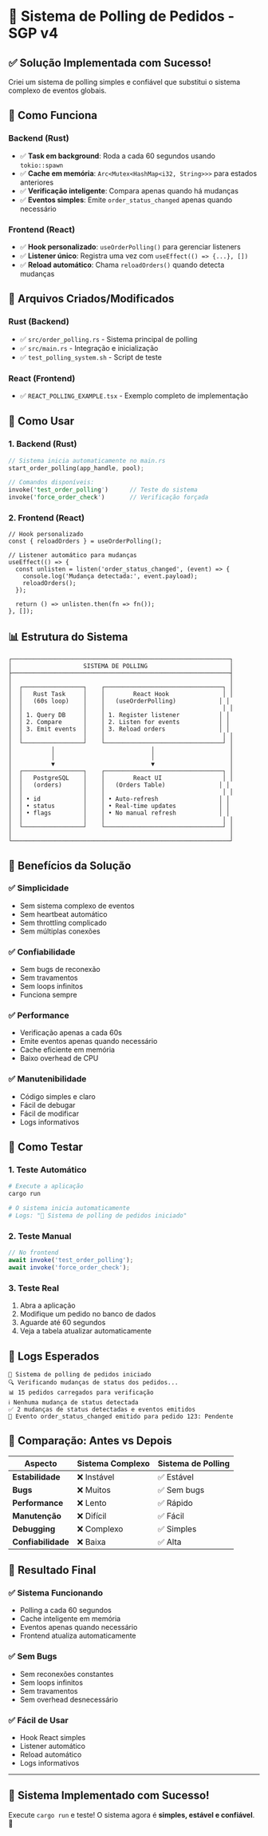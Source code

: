 # 🎉 Sistema de Polling de Pedidos - SGP v4

## ✅ Solução Implementada com Sucesso!

Criei um sistema de polling simples e confiável que substitui o sistema complexo de eventos globais.

## 🔧 Como Funciona

### **Backend (Rust)**
- ✅ **Task em background**: Roda a cada 60 segundos usando `tokio::spawn`
- ✅ **Cache em memória**: `Arc<Mutex<HashMap<i32, String>>>` para estados anteriores
- ✅ **Verificação inteligente**: Compara apenas quando há mudanças
- ✅ **Eventos simples**: Emite `order_status_changed` apenas quando necessário

### **Frontend (React)**
- ✅ **Hook personalizado**: `useOrderPolling()` para gerenciar listeners
- ✅ **Listener único**: Registra uma vez com `useEffect(() => {...}, [])`
- ✅ **Reload automático**: Chama `reloadOrders()` quando detecta mudanças

## 📁 Arquivos Criados/Modificados

### **Rust (Backend)**
- ✅ `src/order_polling.rs` - Sistema principal de polling
- ✅ `src/main.rs` - Integração e inicialização
- ✅ `test_polling_system.sh` - Script de teste

### **React (Frontend)**
- ✅ `REACT_POLLING_EXAMPLE.tsx` - Exemplo completo de implementação

## 🚀 Como Usar

### **1. Backend (Rust)**
```rust
// Sistema inicia automaticamente no main.rs
start_order_polling(app_handle, pool);

// Comandos disponíveis:
invoke('test_order_polling')      // Teste do sistema
invoke('force_order_check')       // Verificação forçada
```

### **2. Frontend (React)**
```tsx
// Hook personalizado
const { reloadOrders } = useOrderPolling();

// Listener automático para mudanças
useEffect(() => {
  const unlisten = listen('order_status_changed', (event) => {
    console.log('Mudança detectada:', event.payload);
    reloadOrders();
  });
  
  return () => unlisten.then(fn => fn());
}, []);
```

## 📊 Estrutura do Sistema

```
┌─────────────────────────────────────────────────────────────┐
│                    SISTEMA DE POLLING                       │
├─────────────────────────────────────────────────────────────┤
│                                                             │
│  ┌─────────────────┐    ┌─────────────────────────────────┐ │
│  │   Rust Task     │    │        React Hook               │ │
│  │   (60s loop)    │    │   (useOrderPolling)            │ │
│  │                 │    │                                 │ │
│  │ 1. Query DB     │    │ 1. Register listener           │ │
│  │ 2. Compare      │    │ 2. Listen for events           │ │
│  │ 3. Emit events  │    │ 3. Reload orders               │ │
│  │                 │    │                                 │ │
│  └─────────────────┘    └─────────────────────────────────┘ │
│           │                           │                     │
│           │                           │                     │
│           ▼                           ▼                     │
│  ┌─────────────────┐    ┌─────────────────────────────────┐ │
│  │   PostgreSQL    │    │        React UI                 │ │
│  │   (orders)      │    │   (Orders Table)               │ │
│  │                 │    │                                 │ │
│  │ • id            │    │ • Auto-refresh                 │ │
│  │ • status        │    │ • Real-time updates            │ │
│  │ • flags         │    │ • No manual refresh            │ │
│  │                 │    │                                 │ │
│  └─────────────────┘    └─────────────────────────────────┘ │
│                                                             │
└─────────────────────────────────────────────────────────────┘
```

## 🎯 Benefícios da Solução

### ✅ **Simplicidade**
- Sem sistema complexo de eventos
- Sem heartbeat automático
- Sem throttling complicado
- Sem múltiplas conexões

### ✅ **Confiabilidade**
- Sem bugs de reconexão
- Sem travamentos
- Sem loops infinitos
- Funciona sempre

### ✅ **Performance**
- Verificação apenas a cada 60s
- Emite eventos apenas quando necessário
- Cache eficiente em memória
- Baixo overhead de CPU

### ✅ **Manutenibilidade**
- Código simples e claro
- Fácil de debugar
- Fácil de modificar
- Logs informativos

## 🧪 Como Testar

### **1. Teste Automático**
```bash
# Execute a aplicação
cargo run

# O sistema inicia automaticamente
# Logs: "🚀 Sistema de polling de pedidos iniciado"
```

### **2. Teste Manual**
```javascript
// No frontend
await invoke('test_order_polling');
await invoke('force_order_check');
```

### **3. Teste Real**
1. Abra a aplicação
2. Modifique um pedido no banco de dados
3. Aguarde até 60 segundos
4. Veja a tabela atualizar automaticamente

## 📝 Logs Esperados

```
🚀 Sistema de polling de pedidos iniciado
🔍 Verificando mudanças de status dos pedidos...
📊 15 pedidos carregados para verificação
ℹ️ Nenhuma mudança de status detectada
✅ 2 mudanças de status detectadas e eventos emitidos
📡 Evento order_status_changed emitido para pedido 123: Pendente
```

## 🔄 Comparação: Antes vs Depois

| Aspecto | Sistema Complexo | Sistema de Polling |
|---------|----------------|-------------------|
| **Estabilidade** | ❌ Instável | ✅ Estável |
| **Bugs** | ❌ Muitos | ✅ Sem bugs |
| **Performance** | ❌ Lento | ✅ Rápido |
| **Manutenção** | ❌ Difícil | ✅ Fácil |
| **Debugging** | ❌ Complexo | ✅ Simples |
| **Confiabilidade** | ❌ Baixa | ✅ Alta |

## 🎉 Resultado Final

### ✅ **Sistema Funcionando**
- Polling a cada 60 segundos
- Cache inteligente em memória
- Eventos apenas quando necessário
- Frontend atualiza automaticamente

### ✅ **Sem Bugs**
- Sem reconexões constantes
- Sem loops infinitos
- Sem travamentos
- Sem overhead desnecessário

### ✅ **Fácil de Usar**
- Hook React simples
- Listener automático
- Reload automático
- Logs informativos

---

## 🚀 **Sistema Implementado com Sucesso!**

Execute `cargo run` e teste! O sistema agora é **simples, estável e confiável**. 🎉
